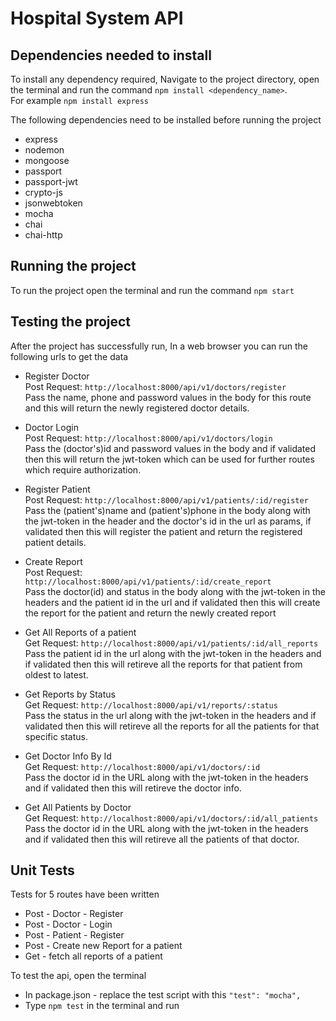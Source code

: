 # Hospital System API

## Dependencies needed to install

To install any dependency required, Navigate to the project directory, open the terminal and run the command `npm install <dependency_name>`.\
For example `npm install express`

The following dependencies need to be installed before running the project

* express
* nodemon
* mongoose
* passport
* passport-jwt
* crypto-js
* jsonwebtoken
* mocha
* chai
* chai-http

## Running the project

To run the project open the terminal and run the command `npm start`

## Testing the project

After the project has successfully run, In a web browser you can run the following urls to get the data

* Register Doctor\
  Post Request: `http://localhost:8000/api/v1/doctors/register`\
  Pass the name, phone and password values in the body for this route and this will return the newly registered doctor details.

* Doctor Login\
  Post Request: `http://localhost:8000/api/v1/doctors/login`\
  Pass the (doctor's)id and password values in the body and if validated then  this will return the jwt-token which can be used for further routes which require authorization.

* Register Patient\
  Post Request: `http://localhost:8000/api/v1/patients/:id/register`\
  Pass the (patient's)name and (patient's)phone in the body along with the jwt-token in the header and the doctor's id in the url as params, if validated then this will register the patient and return the registered patient details.

* Create Report\
  Post Request: `http://localhost:8000/api/v1/patients/:id/create_report`\
  Pass the doctor(id) and status in the body along with the jwt-token in the headers and the patient id in the url and if validated then this will create the report for the patient and return the newly created report

* Get All Reports of a patient\
  Get Request: `http://localhost:8000/api/v1/patients/:id/all_reports`\
  Pass the patient id in the url along with the jwt-token in the headers and if validated then this will retireve all the reports for that patient from oldest to latest.

* Get Reports by Status\
  Get Request: `http://localhost:8000/api/v1/reports/:status`\
  Pass the status in the url along with the jwt-token in the headers and if validated then this will retireve all the reports for all the patients for that specific status.

* Get Doctor Info By Id\
  Get Request: `http://localhost:8000/api/v1/doctors/:id`\
  Pass the doctor id in the URL along with the jwt-token in the headers and if validated then this will retireve the doctor info.

* Get All Patients by Doctor\
  Get Request: `http://localhost:8000/api/v1/doctors/:id/all_patients`\
  Pass the doctor id in the URL along with the jwt-token in the headers and if validated then this will retireve all the patients of that doctor.

## Unit Tests

Tests for 5 routes have been written

* Post - Doctor - Register
* Post - Doctor - Login
* Post - Patient - Register
* Post - Create new Report for a patient
* Get - fetch all reports of a patient

To test the api, open the terminal

* In package.json - replace the test script with this `"test": "mocha",`
* Type `npm test` in the terminal and run